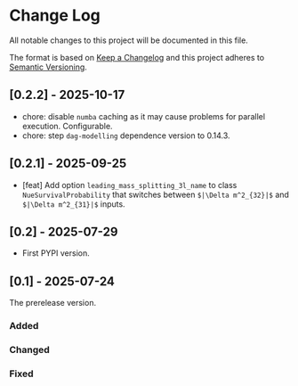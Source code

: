 # Change Log

All notable changes to this project will be documented in this file.

The format is based on [Keep a Changelog](http://keepachangelog.com/)
and this project adheres to [Semantic Versioning](http://semver.org/).

## [0.2.2] - 2025-10-17

- chore: disable `numba` caching as it may cause problems for parallel execution. Configurable.
- chore: step `dag-modelling` dependence version to 0.14.3.

## [0.2.1] - 2025-09-25

- [feat] Add option `leading_mass_splitting_3l_name` to class `NueSurvivalProbability` that switches between `$|\Delta m^2_{32}|$` and `$|\Delta m^2_{31}|$` inputs.

## [0.2] - 2025-07-29

- First PYPI version.

## [0.1] - 2025-07-24

The prerelease version.

### Added

### Changed

### Fixed
